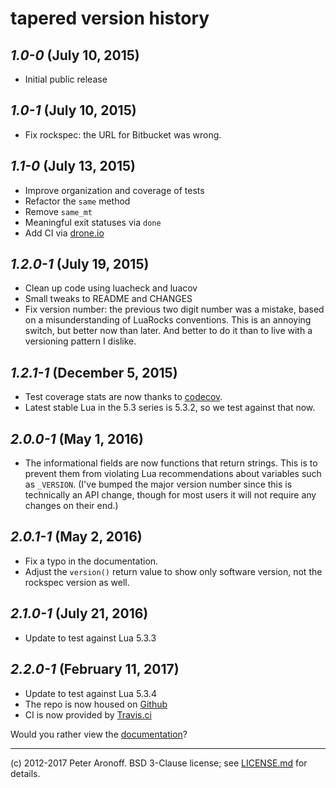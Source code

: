 # tapered version history

## *1.0-0* (July 10, 2015)

+ Initial public release

## *1.0-1* (July 10, 2015)

+ Fix rockspec: the URL for Bitbucket was wrong.

## *1.1-0* (July 13, 2015)

+ Improve organization and coverage of tests
+ Refactor the `same` method
+ Remove `same_mt`
+ Meaningful exit statuses via `done`
+ Add CI via [drone.io][dio]

[dio]: https://drone.io/bitbucket.org/telemachus/tapered/latest

## *1.2.0-1* (July 19, 2015)

+ Clean up code using luacheck and luacov
+ Small tweaks to README and CHANGES
+ Fix version number: the previous two digit number was a mistake, based on
  a misunderstanding of LuaRocks conventions. This is an annoying switch, but
  better now than later. And better to do it than to live with a versioning
  pattern I dislike.

## *1.2.1-1* (December 5, 2015)

+ Test coverage stats are now thanks to [codecov][codecov].
+ Latest stable Lua in the 5.3 series is 5.3.2, so we test against that now.

[codecov]: https://codecov.io

## *2.0.0-1* (May 1, 2016)

+ The informational fields are now functions that return strings. This is to prevent them from violating Lua recommendations about variables such as `_VERSION`. (I've bumped the major version number since this is technically an API change, though for most users it will not require any changes on their end.)

## *2.0.1-1* (May 2, 2016)

+ Fix a typo in the documentation.
+ Adjust the `version()` return value to show only software version, not the rockspec version as well.

## *2.1.0-1* (July 21, 2016)

+ Update to test against Lua 5.3.3

## *2.2.0-1* (February 11, 2017)

+ Update to test against Lua 5.3.4
+ The repo is now housed on [Github](https://github.com/telemachus/tapered)
+ CI is now provided by [Travis.ci](https://travis-ci.org/telemachus/tapered)

Would you rather view the [documentation][d]?

[d]: /README.md

---

(c) 2012-2017 Peter Aronoff. BSD 3-Clause license; see [LICENSE.md][l] for
details.

[l]: /LICENSE.md
